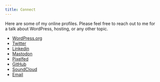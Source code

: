 ```yaml
---
title: Connect
---
```

Here are some of my online profiles. Please feel free to reach out to me for a talk about WordPress, hosting, or any other topic.

- [WordPress.org](https://profiles.wordpress.org/mbootsman)
- [Twitter](https://twitter.com/mbootsman)
- [Linkedin](https://www.linkedin.com/in/marcelbootsman/)
- <a rel="me" href="https://mastodon.social/@mbtsmn">Mastodon</a>
- [Pixelfed](https://pixelfed.social/mbootsman)
- [GitHub](https://github.com/mbootsman)
- [SoundCloud](https://soundcloud.com/marcel-bootsman)
- [Email](mailto:marcel@nostromo.nl)
